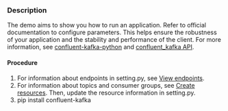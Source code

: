 ### Description
The demo aims to show you how to run an application. Refer to official documentation to configure parameters. This helps ensure the robustness of your application and the stability and performance of the client.
For more information, see [confluent-kafka-python](https://github.com/confluentinc/confluent-kafka-python) and [confluent_kafka API](https://docs.confluent.io/current/clients/confluent-kafka-python/).

#### Procedure
1. For information about endpoints in setting.py, see [View endpoints](https://help.aliyun.com/document_detail/68342.html?spm=a2c4g.11186623.6.554.X2a7Ga).
2. For information about topics and consumer groups, see [Create resources](https://help.aliyun.com/document_detail/68328.html?spm=a2c4g.11186623.6.549.xvKAt6). Then, update the resource information in setting.py.
3. pip install confluent-kafka